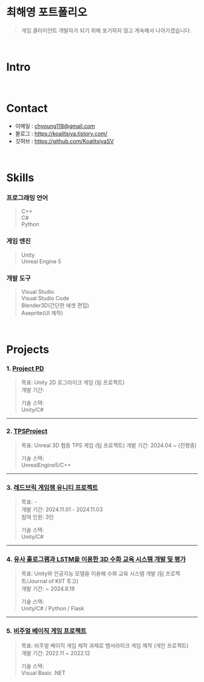 # 최해영 포트폴리오
> 게임 클라이언트 개발자가 되기 위해 포기하지 않고 계속해서 나아가겠습니다.

</br>

# Intro

</br>

# Contact
- 이메일 : chyoung118@gmail.com
- 블로그 : https://koalitsiya.tistory.com/
- 깃허브 : https://github.com/KoalitsiyaSV

</br>

# Skills
### 프로그래밍 언어
> C++  
> C#  
> Python

### 게임 엔진
> Unity  
> Unreal Engine 5  

### 개발 도구
> Visual Studio  
> Visual Studio Code  
> Blender3D(간단한 에셋 편집)  
> Aseprite(UI 제작)  

</br>

# Projects
### 1. [Project PD](https://github.com/KoalitsiyaSV/CapstoneDesignUnity)
> 목표: Unity 2D 로그라이크 게임  (팀 프로젝트)  
> 개발 기간: 
>  
> 기술 스택:  
> Unity/C#

---

### 2. [TPSProject](https://github.com/KoalitsiyaSV/Unreal-TPS-Project)
> 목표: Unreal 3D 협동 TPS 게임 (팀 프로젝트)
> 개발 기간: 2024.04 ~ (진행중)
> 
> 기술 스택:  
> UnrealEngine5/C++ 

---

### 3. [레드브릭 게임잼 유니티 프로젝트](https://github.com/KoalitsiyaSV/ProjectKJC)
> 목표: -  
> 개발 기간: 2024.11.01 - 2024.11.03  
> 참여 인원: 3인
> 
> 기술 스택:  
> Unity/C#  

---

### 4. [유사 홀로그램과 LSTM을 이용한 3D 수화 교육 시스템 개발 및 평가](https://github.com/KoalitsiyaSV/Development-and-Evaluation-of-a-3D-Sign-Language-Education-System-Using-Pseudo-Holograms-and-LSTM)
> 목표: Unity와 인공지능 모델을 이용해 수화 교육 시스템 개발  (팀 프로젝트/Journal of KIIT 투고)  
>개발 기간: ~ 2024.8.19
>  
>기술 스택:  
> Unity/C# / Python / Flask

---

### 5. [비주얼 베이직 게임 프로젝트](https://github.com/KoalitsiyaSV/Visual-Basic-Game-Project)
> 목표: 비주얼 베이직 게임 제작 과제로 뱀서라이크 게임 제작  (개인 프로젝트)  
>개발 기간: 2022.11 ~ 2022.12
>  
>기술 스택:  
> Visual Basic .NET
